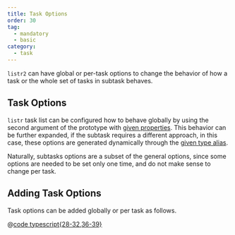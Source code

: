 ```yaml
---
title: Task Options
order: 30
tag:
  - mandatory
  - basic
category:
  - task
---
```


`listr2` can have global or per-task options to change the behavior of how a task or the whole set of tasks in subtask behaves.

<!-- more -->

## Task Options

`listr` task list can be configured how to behave globally by using the second argument of the prototype with [given properties](/api/interfaces/ListrOptions.html#properties). This behavior can be further expanded, if the subtask requires a different approach, in this case, these options are generated dynamically through the [given type alias](/api/#listrsubclassoptions).

Naturally, subtasks options are a subset of the general options, since some options are needed to be set only one time, and do not make sense to change per task.

## Adding Task Options

Task options can be added globally or per task as follows.

@[code typescript{28-32,36-39}](../../examples/docs/getting-started/task-options.ts)
